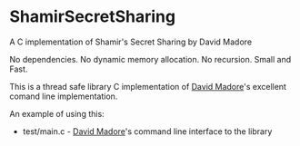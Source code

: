 # ShamirSecretSharing
A C implementation of Shamir's Secret Sharing by David Madore

No dependencies. No dynamic memory allocation. No recursion. Small and Fast.

This is a thread safe library C implementation of [David Madore](http://www.madore.org/~david/)'s excellent comand line implementation.

An example of using this:

* test/main.c - [David Madore](http://www.madore.org/~david/)'s command line interface to the library
